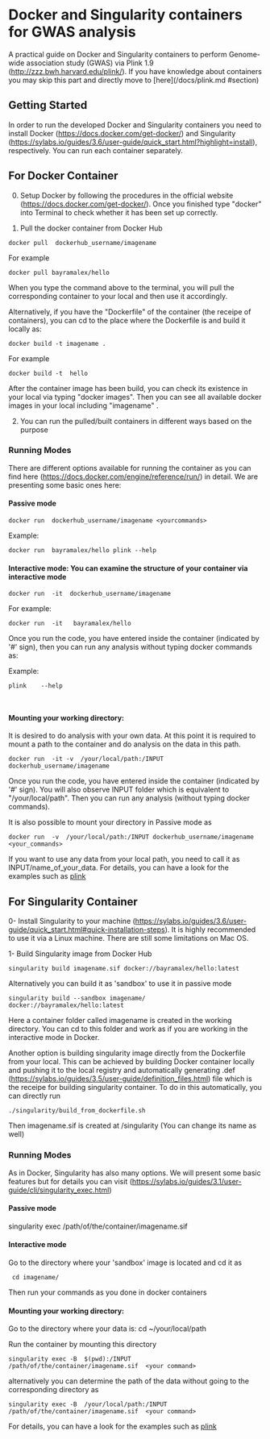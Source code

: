 # Docker and Singularity containers for GWAS analysis

A practical guide on Docker and Singularity containers to perform Genome-wide association study (GWAS) via Plink 1.9 (http://zzz.bwh.harvard.edu/plink/). If you have knowledge about containers you may skip this part and directly move to [here](/docs/plink.md #section)

## Getting Started

In order to run the developed Docker and Singularity containers you need to install Docker (https://docs.docker.com/get-docker/) and Singularity (https://sylabs.io/guides/3.6/user-guide/quick_start.html?highlight=install),  respectively. You can run each container separately.
 

## For Docker Container

0.  Setup Docker by following the procedures in the official website (https://docs.docker.com/get-docker/). Once you finished type "docker" into Terminal to check whether it has been set up correctly.

1. Pull the docker container from Docker Hub

```
docker pull  dockerhub_username/imagename

```

For example 

```
docker pull bayramalex/hello

```




When you type the command above to the terminal, you will pull the corresponding container to your local and then use it accordingly. 


Alternatively, if you have the "Dockerfile" of the container (the receipe of containers), you can cd to the place where the Dockerfile is and build it locally as:

```
docker build -t imagename .

```

For example 

```
docker build -t  hello

```

After the container image has been build, you can check its existence in your local via typing "docker images". Then you can see all available docker images in your local including  "imagename" . 

2. You can run the pulled/built containers in different ways based on the purpose

### Running Modes

 There are different options available for running the container as you can find here (https://docs.docker.com/engine/reference/run/) in detail. We are presenting some basic ones here:
 
#### Passive mode 

```
docker run  dockerhub_username/imagename <yourcommands>

```

Example: 

```
docker run  bayramalex/hello plink --help

```

#### Interactive mode: You can examine the structure of your container via interactive mode

```
docker run  -it  dockerhub_username/imagename

```

For example:

```
docker run  -it   bayramalex/hello

```

Once you run the code, you have entered inside the container (indicated by '#' sign), then you can run any analysis without typing docker commands as:



Example: 

```
plink    --help
	 
	 
```



#### Mounting your working directory:

It is desired to do analysis with your own data. At this point it is required to mount  a path to the container and do analysis on the data in this path. 

```
docker run  -it -v  /your/local/path:/INPUT dockerhub_username/imagename

```




Once you run the code, you have entered inside the container (indicated by '#' sign). You will also observe INPUT folder which is equivalent to   "/your/local/path".  Then you can run any analysis (without typing docker commands). 

It is also possible to mount your directory in  Passive mode as 

```
docker run  -v  /your/local/path:/INPUT dockerhub_username/imagename <your_commands>

```

If you want to use any data from your local path, you need to call it as  INPUT/name_of_your_data. For details, you can have a look for the examples such as [plink](plink.md#section)


## For Singularity Container

0- Install Singularity to your machine (https://sylabs.io/guides/3.6/user-guide/quick_start.html#quick-installation-steps). It is highly recommended to use  it via a Linux machine. There are still some limitations on Mac OS.

1- Build Singularity image from Docker Hub

 ```
singularity build imagename.sif docker://bayramalex/hello:latest

```

Alternatively you can build it as  'sandbox' to use it in passive mode

```
singularity build --sandbox imagename/  docker://bayramalex/hello:latest

```

Here  a container folder called imagename is created in the working directory. You can cd to this folder and work as if you  are working in the interactive mode in Docker.


Another option is building singularity image directly from the Dockerfile  from your local. This can be achieved by building Docker container locally and pushing it to the  local registry and automatically generating .def (https://sylabs.io/guides/3.5/user-guide/definition_files.html) file which is the receipe for building singularity container. To do in this automatically, you can directly run 

 ```
./singularity/build_from_dockerfile.sh
```

Then imagename.sif is created at /singularity (You can change its name as well)

### Running Modes

As in Docker, Singularity has also many options. We will present some basic features but for details you can visit (https://sylabs.io/guides/3.1/user-guide/cli/singularity_exec.html)

#### Passive mode  
 
 singularity exec /path/of/the/container/imagename.sif  <Your command>
 
#### Interactive mode 

Go to the directory where your 'sandbox' image is located and cd it as

 ```
  cd imagename/
```

Then run your commands as you done in docker containers


#### Mounting your working directory:

 Go to the directory where your data is: cd ~/your/local/path


Run the container by mounting this directory

```
singularity exec -B  $(pwd):/INPUT /path/of/the/container/imagename.sif  <your command>

```

alternatively you can determine the path of the data without going to the corresponding directory as


```
singularity exec -B  /your/local/path:/INPUT /path/of/the/container/imagename.sif  <your command>

```

For details, you can have a look for the examples such as [plink](plink.md#section)







